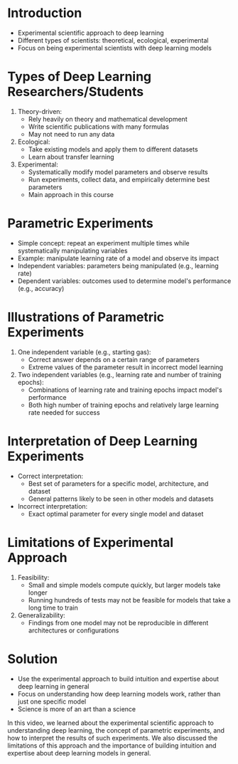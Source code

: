 # Introduction
- Experimental scientific approach to deep learning
- Different types of scientists: theoretical, ecological, experimental
- Focus on being experimental scientists with deep learning models

# Types of Deep Learning Researchers/Students
1. Theory-driven:
   - Rely heavily on theory and mathematical development
   - Write scientific publications with many formulas
   - May not need to run any data
2. Ecological:
   - Take existing models and apply them to different datasets
   - Learn about transfer learning
3. Experimental:
   - Systematically modify model parameters and observe results
   - Run experiments, collect data, and empirically determine best parameters
   - Main approach in this course

# Parametric Experiments
- Simple concept: repeat an experiment multiple times while systematically manipulating variables
- Example: manipulate learning rate of a model and observe its impact
- Independent variables: parameters being manipulated (e.g., learning rate)
- Dependent variables: outcomes used to determine model's performance (e.g., accuracy)

# Illustrations of Parametric Experiments
1. One independent variable (e.g., starting gas):
   - Correct answer depends on a certain range of parameters
   - Extreme values of the parameter result in incorrect model learning
2. Two independent variables (e.g., learning rate and number of training epochs):
   - Combinations of learning rate and training epochs impact model's performance
   - Both high number of training epochs and relatively large learning rate needed for success

# Interpretation of Deep Learning Experiments
- Correct interpretation:
  - Best set of parameters for a specific model, architecture, and dataset
  - General patterns likely to be seen in other models and datasets
- Incorrect interpretation:
  - Exact optimal parameter for every single model and dataset

# Limitations of Experimental Approach
1. Feasibility:
   - Small and simple models compute quickly, but larger models take longer
   - Running hundreds of tests may not be feasible for models that take a long time to train
2. Generalizability:
   - Findings from one model may not be reproducible in different architectures or configurations

# Solution
- Use the experimental approach to build intuition and expertise about deep learning in general
- Focus on understanding how deep learning models work, rather than just one specific model
- Science is more of an art than a science

In this video, we learned about the experimental scientific approach to understanding deep learning, the concept of parametric experiments, and how to interpret the results of such experiments. We also discussed the limitations of this approach and the importance of building intuition and expertise about deep learning models in general.